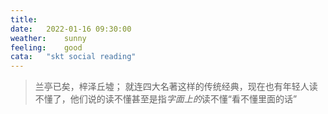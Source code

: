 ```yaml
---
title:	
date:	2022-01-16 09:30:00
weather:	sunny
feeling:	good
cata:	"skt social reading"
---
```


> 兰亭已矣，梓泽丘墟；
就连四大名著这样的传统经典，现在也有年轻人读不懂了，他们说的读不懂甚至是指*字面上的*读不懂“看不懂里面的话” ​​​​
